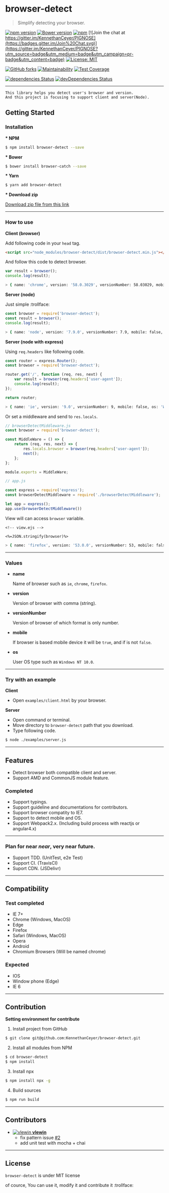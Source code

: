 # browser-detect

> Simplify detecting your browser.

[![npm version](https://badge.fury.io/js/browser-detect.svg)](https://badge.fury.io/js/browser-detect)
[![Bower version](https://badge.fury.io/bo/browser-catch.svg)](https://badge.fury.io/bo/browser-catch)
[![npm](https://img.shields.io/npm/dm/browser-detect.svg)](https://www.npmjs.com/package/browser-detect)
[![Join the chat at https://gitter.im/KennethanCeyer/PIGNOSE](https://badges.gitter.im/Join%20Chat.svg)](https://gitter.im/KennethanCeyer/PIGNOSE?utm_source=badge&utm_medium=badge&utm_campaign=pr-badge&utm_content=badge)
[![License: MIT](https://img.shields.io/badge/License-MIT-yellow.svg)](https://opensource.org/licenses/MIT)

[![GitHub forks](https://img.shields.io/github/forks/KennethanCeyer/browser-detect.svg?style=social&label=Stars)](https://github.com/KennethanCeyer/browser-detect)
[![Maintainability](https://api.codeclimate.com/v1/badges/328163587b12cf5cb3aa/maintainability)](https://codeclimate.com/github/KennethanCeyer/browser-detect/maintainability)
[![Test Coverage](https://api.codeclimate.com/v1/badges/328163587b12cf5cb3aa/test_coverage)](https://codeclimate.com/github/KennethanCeyer/browser-detect/test_coverage)

[![dependencies Status](https://david-dm.org/KennethanCeyer/browser-detect/status.svg)](https://david-dm.org/KennethanCeyer/browser-detect)
[![devDependencies Status](https://david-dm.org/KennethanCeyer/browser-detect/dev-status.svg)](https://david-dm.org/KennethanCeyer/browser-detect?type=dev)

----

```plaintext
This library helps you detect user's browser and version.
And this project is focusing to support client and server(Node).
```

## Getting Started

### Installation

**\* NPM**

```bash
$ npm install browser-detect --save
```

**\* Bower**

```bash
$ bower install browser-catch --save
```

**\* Yarn**

```bash
$ yarn add browser-detect
```

**\* Download zip**

[Download zip file from this link](https://github.com/KennethanCeyer/browser-detect/archive/master.zip)

----

### How to use

**Client (browser)**

Add following code in your `head` tag.

```html
<script src="node_modules/browser-detect/dist/browser-detect.min.js"></script>
```

And follow this code to detect browser.

```javascript
var result = browser();
console.log(result);
```

```bash
> { name: 'chrome', version: '58.0.3029', versionNumber: 58.03029, mobile: false, os: 'Windows NT 10.0' } # Chrome v58.0.3029
```

**Server (node)**

Just simple :trollface:

```javascript
const browser = require('browser-detect');
const result = browser();
console.log(result);
```

```bash
> { name: 'node', version: '7.9.0', versionNumber: 7.9, mobile: false, os: 'win32' } # Node v7.9
```

**Server (node with express)**

Using `req.headers` like following code.

```javascript
const router = express.Router();
const browser = require('browser-detect');

router.get('/', function (req, res, next) {
    var result = browser(req.headers['user-agent']);
    console.log(result);
});

return router;
```

```bash
> { name: 'ie', version: '9.0', versionNumber: 9, mobile: false, os: 'Windows NT 10.0' } # IE 9
```

Or set a middleware and send to `res.locals`.

```javascript
// browserDetectMiddleware.js
const browser = require('browser-detect');

const MiddleWare = () => {
    return (req, res, next) => {
        res.locals.browser = browser(req.headers['user-agent']);
        next();
    };
};

module.exports = MiddleWare;
```

```javascript
// app.js

const express = require('express');
const browserDetectMiddleware = require('./browserDetectMiddleware');

let app = express();
app.use(browserDetectMiddleware())
```

View will can access `browser` variable.

```ejs
<!-- view.ejs -->

<%=JSON.stringify(browser)%>
```

```bash
> { name: 'firefox', version: '53.0.0', versionNumber: 53, mobile: false, os: 'Windows NT 10.0' } // Firefox v 53.0.0
```

----

### Values

- **name**

  Name of browser such as `ie`, `chrome`, `firefox`.

- **version**

  Version of browser with comma (string).
 
- **versionNumber**

  Version of browser of which format is only number.
 
- **mobile**

  If browser is based mobile device it will be `true`, and if is not `false`.
 
- **os**

  User OS type such as `Windows NT 10.0`.

----

### Try with an example

**Client**

- Open `examples/client.html` by your browser.

**Server**

- Open command or terminal.
- Move directory to `browser-detect` path that you download.
- Type following code.

```bash
$ node ./examples/server.js
```

----

## Features

- Detect browser both compatible client and server.
- Support AMD and CommonJS module feature.

### Completed

- Support typings.
- Support guideline and documentations for contributors.
- Support browser compatity to IE7.
- Support to detect mobile and OS.
- Support Webpack2.x. (Including build process with reactjs or angular4.x)

----

### Plan for near *near*, **very near** future.

- Support TDD. (UnitTest, e2e Test)
- Support CI. (TravisCI)
- Suport CDN. (JSDelivr)

----

## Compatibility

### Test completed

- IE 7+
- Chrome (Windows, MacOS)
- Edge
- Firefox
- Safari (Windows, MacOS)
- Opera
- Android
- Chromium Browsers (Will be named chrome)

### Expected

- IOS
- Window phone (Edge)
- IE 6

----

## Contribution

**Setting environment for contribute**

1. Install project from GitHub
```bash
$ git clone git@github.com:KennethanCeyer/browser-detect.git
```
2. Install all modules from NPM
```bash
$ cd browser-detect
$ npm install
```
3. Install npx
```bash
$ npm install npx -g
```
4. Build sources
```bash
$ npm run build
```

----

## Contributors

- [![vlewin](https://avatars3.githubusercontent.com/u/611466?s=30&v=4) **vlewin**](https://github.com/vlewin)
  - fix pattern issue [#2](https://github.com/KennethanCeyer/browser-detect/issues/2)
  - add unit test with mocha + chai
 
----

## License

`browser-detect` is under MIT license

of cource, You can use it, modify it and contribute it :trollface:
